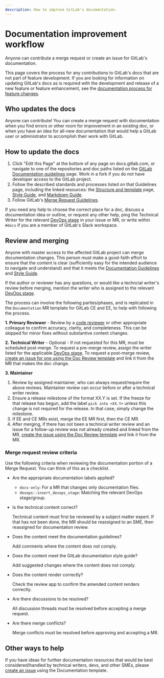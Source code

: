 ```yaml
---
description: How to improve GitLab's documentation.
---
```


# Documentation improvement workflow

Anyone can contribute a merge request or create an issue for GitLab's documentation.

This page covers the process for any contributions to GitLab's docs that are
not part of feature development. If you are looking for information on updating
GitLab's docs as is required with the development and release of a new feature
or feature enhancement, see the [documentation process for feature changes](feature-change-workflow.md).

## Who updates the docs

Anyone can contribute! You can create a merge request with documentation
when you find errors or other room for improvement in an existing doc, or when you
have an idea for all-new documentation that would help a GitLab user or administrator
to accomplish their work with GitLab.

## How to update the docs

1. Click "Edit this Page" at the bottom of any page on docs.gitlab.com, or navigate to
   one of the repositories and doc paths listed on the [GitLab Documentation guidelines](index.md) page.
   Work in a fork if you do not have developer access to the GitLab project.
1. Follow the described standards and processes listed on that Guidelines page,
   including the linked resources: the [Structure and template](structure.md) page, [Style Guide](styleguide.md), and [Markdown Guide](https://about.gitlab.com/handbook/product/technical-writing/markdown-guide/).
1. Follow GitLab's [Merge Request Guidelines](../contributing/merge_request_workflow.md#merge-request-guidelines).

If you need any help to choose the correct place for a doc, discuss a documentation
idea or outline, or request any other help, ping the Technical Writer for the relevant
[DevOps stage](https://about.gitlab.com/handbook/product/categories/#devops-stages)
in your issue or MR, or write within `#docs` if you are a member of GitLab's Slack workspace.

## Review and merging

Anyone with master access to the affected GitLab project can merge documentation changes.
This person must make a good-faith effort to ensure that the content is clear
(sufficiently easy for the intended audience to navigate and understand) and
that it meets the [Documentation Guidelines](index.md) and [Style Guide](styleguide.md).

If the author or reviewer has any questions, or would like a techncial writer's review
before merging, mention the writer who is assigned to the relevant [DevOps stage](https://about.gitlab.com/handbook/product/categories/#devops-stages).

The process can involve the following parties/phases, and is replicated in the `Documentation` MR template for GitLab CE and EE, to help with following the process.

**1. Primary Reviewer** - Review by a [code reviewer](https://about.gitlab.com/handbook/engineering/projects/) or other appropriate colleague to confirm accuracy, clarity, and completeness. This can be skipped for minor fixes without substantive content changes.

**2. Technical Writer** - Optional - If not requested for this MR, must be scheduled post-merge. To request a pre-merge review, assign the writer listed for the applicable [DevOps stage](https://about.gitlab.com/handbook/product/categories/#devops-stages).
To request a post-merge review, [create an issue for one using the Doc Review template](https://gitlab.com/gitlab-org/gitlab-ce/issues/new?issuable_template=Doc%20Review) and link it from the MR that makes the doc change.

**3. Maintainer**

1. Review by assigned maintainer, who can always request/require the above reviews. Maintainer review can occur before or after a technical writer review.
1. Ensure a release milestone of the format XX.Y is set. If the freeze for that release has begun, add the label `pick into <XX.Y>` unless this change is not required for the release. In that case, simply change the milestone.
1. If EE and CE MRs exist, merge the EE MR first, then the CE MR.
1. After merging, if there has not been a technical writer review and an issue for a follow-up review was not already created and linked from the MR, [create the issue using the Doc Review template](https://gitlab.com/gitlab-org/gitlab-ce/issues/new?issuable_template=Doc%20Review) and link it from the MR.

### Merge request review criteria

Use the following criteria when reviewing the documentation portion of a Merge Request. You can
think of this as a checklist.

- Are the appropriate documentation labels applied?

  - `docs-only`: For a MR that changes only documentation files.
  - `devops::insert_devops_stage`: Matching the relevant DevOps stage/group.

- Is the technical content correct?

  Technical content must first be reviewed by a subject matter expert. If that has not been done, the MR should be reassigned to an SME, then reassigned for documentation review.

- Does the content meet the documentation guidelines?

  Add comments where the content does not comply.

- Does the content meet the GitLab documentation style guide?

  Add suggested changes where the content does not comply.

- Does the content render correctly?

  Check the review app to confirm the amended content renders correctly.

- Are there discussions to be resolved?

  All discussion threads must be resolved before accepting a merge request.

- Are there merge conflicts?

  Merge conflicts must be resolved before approving and accepting a MR.

## Other ways to help

If you have ideas for further documentation resources that would be best
considered/handled by technical writers, devs, and other SMEs, please [create an issue](https://gitlab.com/gitlab-org/gitlab-ce/issues/new?issuable_template=Documentation)
using the Documentation template.
